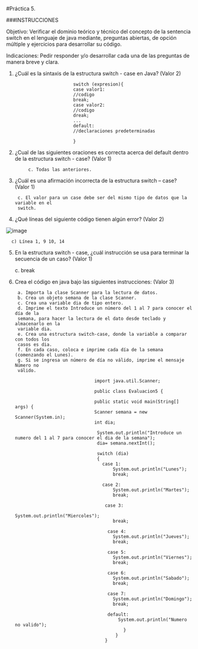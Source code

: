 #Práctica 5.

###INSTRUCCIONES

Objetivo: Verificar el dominio teórico y técnico del concepto de la sentencia switch
en el lenguaje de java mediante, preguntas abiertas, de opción múltiple y ejercicios para
desarrollar su código.

Indicaciones: Pedir responder y/o desarrollar cada una de las preguntas de manera
breve y clara.

1. ¿Cuál es la sintaxis de la estructura switch - case en Java? (Valor 2)

                             switch (expresion){
                             case valor1:
                             //codigo
                             break;
                             case valor2:
                             //codigo
                             dreak;
                             ...
                             default:
                             //declaraciones predeterminadas

                             }
     
2. ¿Cual de las siguientes oraciones es correcta acerca del default dentro de la
estructura switch - case? (Valor 1)

            c. Todas las anteriores.
      
3. ¿Cuál es una afirmación incorrecta de la estructura switch – case? (Valor 1)

        
        c. El valor para un case debe ser del mismo tipo de datos que la variable en el
        switch.
        
4. ¿Qué líneas del siguiente código tienen algún error? (Valor 2)

![image](https://user-images.githubusercontent.com/91554777/176980099-2bf4ede3-0c22-49af-9bc5-0d2f09f81976.png)

      
      c) Línea 1, 9 10, 14
      
 5. En la estructura switch - case, ¿cuál instrucción se usa para terminar la secuencia
de un caso? (Valor 1)

      
      c. break
     
      
6. Crea el código en java bajo las siguientes instrucciones: (Valor 3)

        a. Importa la clase Scanner para la lectura de datos.
        b. Crea un objeto semana de la clase Scanner.
        c. Crea una variable dia de tipo entero.
        d. Imprime el texto Introduce un número del 1 al 7 para conocer el día de la
        semana, para hacer la lectura de el dato desde teclado y almacenarlo en la
        variable dia.
        e. Crea una estructura switch-case, donde la variable a comparar con todos los
        casos es dia.
        f. En cada caso, coloca e imprime cada día de la semana (comenzando el Lunes).
        g. Si se ingresa un número de día no válido, imprime el mensaje Número no
        válido.
        
                                     import java.util.Scanner;

                                     public class Evaluacion5 {

                                     public static void main(String[] args) {
                                     Scanner semana = new Scanner(System.in);
                                     int dia;

                                      System.out.println("Introduce un numero del 1 al 7 para conocer el dia de la semana");
                                      dia= semana.nextInt();

                                      switch (dia)
                                      {
                                        case 1:
                                            System.out.println("Lunes");
                                            break;

                                        case 2:
                                            System.out.println("Martes");
                                            break;

                                         case 3:
                                            System.out.println("Miercoles");
                                            break;

                                          case 4:
                                            System.out.println("Jueves");
                                            break;

                                          case 5:
                                            System.out.println("Viernes");
                                            break;

                                          case 6:
                                            System.out.println("Sabado");
                                            break;

                                          case 7:
                                            System.out.println("Domingo");
                                            break;

                                          default:
                                              System.out.println("Numero no valido");
                                                }
                                             }
                                         }
